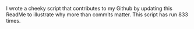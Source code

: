 I wrote a cheeky script that contributes to my Github by updating this ReadMe to illustrate why more than commits matter. This script has run 833 times.